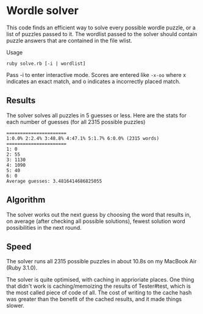 # Wordle solver

This code finds an efficient way to solve every possible wordle puzzle, or a list of puzzles passed to it. The wordlist passed to the solver should contain puzzle answers that are contained in the file wlist.

Usage

```
ruby solve.rb [-i | wordlist]
```

Pass -i to enter interactive mode.
Scores are entered like ```-x-oo``` where x indicates an exact match, and o indicates a incorrectly placed match.

## Results

The solver solves all puzzles in 5 guesses or less. Here are the stats for each number of guesses (for all 2315 possible puzzles)

```
======================
1:0.0% 2:2.4% 3:48.8% 4:47.1% 5:1.7% 6:0.0% (2315 words)
======================
1: 0
2: 55
3: 1130
4: 1090
5: 40
6: 0
Average guesses: 3.4816414686825055
```

## Algorithm

The solver works out the next guess by choosing the word that results in, on average (after checking all possible solutions), fewest solution word possibilities in the next round.

## Speed

The solver runs all 2315 possible puzzles in about 10.8s on my MacBook Air (Ruby 3.1.0).

The solver is quite optimised, with caching in apprioriate places. One thing that didn't work is caching/memoizing the results of Tester#test, which is the most called piece of code of all. The cost of writing to the cache hash was greater than the benefit of the cached results, and it made things slower.

